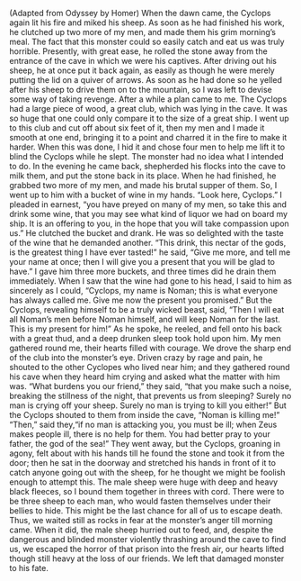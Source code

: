 (Adapted from Odyssey by Homer)
When the dawn came, the Cyclops again lit his fire and miked his sheep. As soon as he had finished his work, he clutched up two more of my men, and made them his grim morning’s meal. The fact that this monster could so easily catch and eat us was truly horrible. Presently, with great ease, he rolled the stone away from the entrance of the cave in which we were his captives. After driving out his sheep, he at once put it back again, as easily as though he were merely putting the lid on a quiver of arrows. As soon as he had done so he yelled after his sheep to drive them on to the mountain, so I was left to devise some way of taking revenge.
After a while a plan came to me. The Cyclops had a large piece of wood, a great club, which was lying in the cave. It was so huge that one could only compare it to the size of a great ship. I went up to this club and cut off about six feet of it, then my men and I made it smooth at one end, bringing it to a point and charred it in the fire to make it harder. When this was done, I hid it and chose four men to help me lift it to blind the Cyclops while he slept. The monster had no idea what I intended to do. In the evening he came back, shepherded his flocks into the cave to milk them, and put the stone back in its place. When he had finished, he grabbed two more of my men, and made his brutal supper of them.
So, I went up to him with a bucket of wine in my hands. “Look here, Cyclops.” I pleaded in earnest, “you have preyed on many of my men, so take this and drink some wine, that you may see what kind of liquor we had on board my ship. It is an offering to you, in the hope that you will take compassion upon us.”
He clutched the bucket and drank. He was so delighted with the taste of the wine that he demanded another. “This drink, this nectar of the gods, is the greatest thing I have ever tasted!” he said, “Give me more, and tell me your name at once; then I will give you a present that you will be glad to have.”
I gave him three more buckets, and three times did he drain them immediately. When I saw that the wine had gone to his head, I said to him as sincerely as I could, “Cyclops, my name is Noman; this is what everyone has always called me. Give me now the present you promised.”
But the Cyclops, revealing himself to be a truly wicked beast, said, “Then I will eat all Noman’s men before Noman himself, and will keep Noman for the last. This is my present for him!”
As he spoke, he reeled, and fell onto his back with a great thud, and a deep drunken sleep took hold upon him. My men gathered round me, their hearts filled with courage. We drove the sharp end of the club into the monster’s eye. Driven crazy by rage and pain, he shouted to the other Cyclopes who lived near him; and they gathered round his cave when they heard him crying and asked what the matter with him was.
“What burdens you our friend,” they said, “that you make such a noise, breaking the stillness of the night, that prevents us from sleeping? Surely no man is crying off your sheep. Surely no man is trying to kill you either!”
But the Cyclops shouted to them from inside the cave, “Noman is killing me!”
“Then,” said they,“if no man is attacking you, you must be ill; when Zeus makes people ill, there is no help for them. You had better pray to your father, the god of the sea!”
They went away, but the Cyclops, groaning in agony, felt about with his hands till he found the stone and took it from the door; then he sat in the doorway and stretched his hands in front of it to catch anyone going out with the sheep, for he thought we might be foolish enough to attempt this.
The male sheep were huge with deep and heavy black fleeces, so I bound them together in threes with cord. There were to be three sheep to each man, who would fasten themselves under their bellies to hide. This might be the last chance for all of us to escape death. Thus, we waited still as rocks in fear at the monster’s anger till morning came. When it did, the male sheep hurried out to feed, and, despite the dangerous and blinded monster violently thrashing around the cave to find us, we escaped the horror of that prison into the fresh air, our hearts lifted though still heavy at the loss of our friends. We left that damaged monster to his fate.
